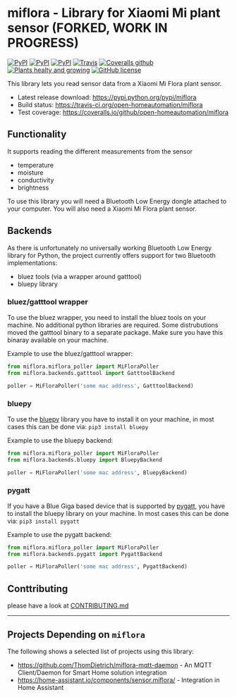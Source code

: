 # miflora - Library for Xiaomi Mi plant sensor (FORKED, WORK IN PROGRESS)

[![PyPI](https://img.shields.io/pypi/v/miflora.svg)](https://pypi.python.org/pypi/miflora)
[![PyPI](https://img.shields.io/pypi/status/miflora.svg)](https://pypi.python.org/pypi/miflora)
[![PyPI](https://img.shields.io/pypi/format/miflora.svg)](https://pypi.python.org/pypi/miflora)
[![Travis](https://img.shields.io/travis/open-homeautomation/miflora.svg)](https://travis-ci.org/open-homeautomation/miflora)
[![Coveralls github](https://img.shields.io/coveralls/github/open-homeautomation/miflora.svg)](https://coveralls.io/github/open-homeautomation/miflora)
[![Plants healty and growing](https://img.shields.io/badge/plants-healthy%20and%20growing-green.svg)](https://github.com/open-homeautomation/miflora)
[![GitHub license](https://img.shields.io/github/license/open-homeautomation/miflora.svg)](https://github.com/open-homeautomation/miflora/blob/master/LICENSE)

This library lets you read sensor data from a Xiaomi Mi Flora plant sensor.

* Latest release download: https://pypi.python.org/pypi/miflora
* Build status: https://travis-ci.org/open-homeautomation/miflora
* Test coverage: https://coveralls.io/github/open-homeautomation/miflora

## Functionality 
It supports reading the different measurements from the sensor
- temperature
- moisture
- conductivity
- brightness

To use this library you will need a Bluetooth Low Energy dongle attached to your computer. You will also need a
Xiaomi Mi Flora plant sensor. 

## Backends
As there is unfortunately no universally working Bluetooth Low Energy library for Python, the project currently 
offers support for two Bluetooth implementations:
* bluez tools (via a wrapper around gatttool)
* bluepy library

### bluez/gatttool wrapper
To use the bluez wrapper, you need to install the bluez tools on your machine. No additional python 
libraries are required. Some distrubutions moved the gatttool binary to a separate package. Make sure you have this 
binaray available on your machine.

Example to use the bluez/gatttool wrapper:
```python
from miflora.miflora_poller import MiFloraPoller
from miflora.backends.gatttool import GatttoolBackend

poller = MiFloraPoller('some mac address', GatttoolBackend)
```

### bluepy
To use the [bluepy](https://github.com/IanHarvey/bluepy) library you have to install it on your machine, in most cases this can be done via: 
```pip3 install bluepy``` 

Example to use the bluepy backend:
```python
from miflora.miflora_poller import MiFloraPoller
from miflora.backends.bluepy import BluepyBackend

poller = MiFloraPoller('some mac address', BluepyBackend)
```

### pygatt
If you have a Blue Giga based device that is supported by [pygatt](https://github.com/peplin/pygatt), you have to
install the bluepy library on your machine. In most cases this can be done via: 
```pip3 install pygatt``` 

Example to use the pygatt backend:
```python
from miflora.miflora_poller import MiFloraPoller
from miflora.backends.pygatt import PygattBackend

poller = MiFloraPoller('some mac address', PygattBackend)
```

## Conttributing
please have a look at [CONTRIBUTING.md](CONTRIBUTING.md)

----

## Projects Depending on `miflora`

The following shows a selected list of projects using this library:

* https://github.com/ThomDietrich/miflora-mqtt-daemon - An MQTT Client/Daemon for Smart Home solution integration
* https://home-assistant.io/components/sensor.miflora/ - Integration in Home Assistant 
